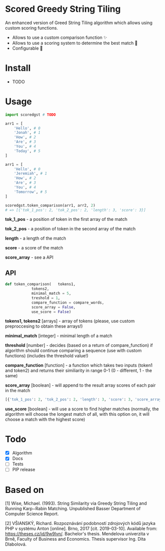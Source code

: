 # Scored Greedy String Tiling
An enhanced version of Greed String Tiling algorithm which allows using custom scoring functions.

* Allows to use a  custom comparison function :sparkles:
* Allows to use a scoring system to determine the best match :pencil:
* Configurable :hammer:

# Install

- TODO

#  Usage

```python
import scoredgst # TODO

arr1 = [
	'Hello', # 0
	'Jonah', # 1
	'How', # 2
	'Are', # 3
	'You', # 4
	'Today', # 5
]

arr1 = [
	'Hello', # 0
	'Jeremiah', # 1
	'How', # 2
	'Are', # 3
	'You', # 4
	'Tomorrow', # 5
]

scoredgst.token_comparison(arr1, arr2, 2)
# => [{'tok_1_pos': 2, 'tok_2_pos': 2, 'length': 3, 'score': 3}]
```
**tok_1_pos** - a position of token in the first array of the match

**tok_2_pos** - a position of token in the second array of the match

**length** - a length of the match

**score** - a score of the match

**score_array** - see a API

## API

```python
def token_comparison(	tokens1,
			tokens2, 
			minimal_match = 5,
			treshold = 1, 
			compare_function = compare_words, 
			score_array = False, 
			use_score = False)
```

**tokens1, tokens2** [arrays] - array of tokens (please, use custom preproccesing to obtain these arrays!)

**minimal_match** [integer] - minimal length of a match

**threshold** [number] - decides (based on a return of compare_function) if algorithm should continue comparing a sequence (use with custom functions) (includes the threshold value!)

**compare_function** [function] - a function which takes two inputs (token1 and token2) and returns their similiarity in range 0-1 (0 - different, 1 - the same)

**score_array** [boolean] - will append to the result array scores of each pair in the match

```python
[{'tok_1_pos': 2, 'tok_2_pos': 2, 'length': 3, 'score': 3, 'score_array': [1, 1, 1]}]
```

**use_score** [boolean] - will use a score to find higher matches (normally, the algorithm will choose the longest match of all, with this option on, it will choose a match with the highest score)

# Todo
- [X] Algorithm
- [X] Docs
- [ ] Tests
- [ ] PIP release

# Based on

[1] Wise, Michael. (1993). String Similarity via Greedy String Tiling and Running Karp−Rabin Matching. Unpublished Basser Department of Computer Science Report. 

[2] VŠIANSKÝ, Richard. Rozpoznávání podobností zdrojových kódů jazyka PHP v systému Anton [online]. Brno, 2017 [cit. 2019-03-10]. Available from: <https://theses.cz/id/9w9lvn/>. Bachelor's thesis. Mendelova univerzita v Brně, Faculty of Business and Economics. Thesis supervisor Ing. Dita Dlabolová.
